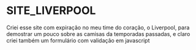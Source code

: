 # SITE_LIVERPOOL
Criei esse site com expiração no meu time do coração, o Liverpool, para demostrar um pouco sobre as camisas da temporadas passadas, e claro criei também um formulário com validação em javascript
